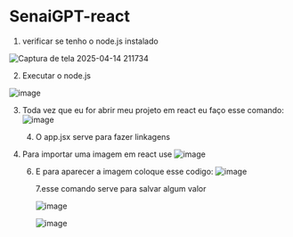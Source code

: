 # SenaiGPT-react
1. verificar se tenho o node.js instalado 

![Captura de tela 2025-04-14 211734](https://github.com/user-attachments/assets/b324601b-4831-4bef-b9cb-d197de87b5a0)

2. Executar o node.js


![image](https://github.com/user-attachments/assets/9c1722ce-c482-4b23-9ce1-9012a8f453d1)


3. Toda vez que eu for abrir meu projeto em react eu faço esse comando:
      ![image](https://github.com/user-attachments/assets/e16ac505-0cf2-475c-af82-622a577e7a7e)


   4. O app.jsx serve para fazer linkagens
  
5. Para importar uma imagem em react use
            ![image](https://github.com/user-attachments/assets/e486af23-15b2-4339-aa78-c236311287d7)


   6. E para aparecer a imagem coloque esse codigo:
          ![image](https://github.com/user-attachments/assets/5eccae7e-affe-482f-b3c6-154b52af4c4f)




      7.esse comando serve para salvar algum valor

            

      ![image](https://github.com/user-attachments/assets/a2081b6f-dcf1-4fd2-850a-6c80188354ce)

        ![image](https://github.com/user-attachments/assets/0032204e-d5ce-46ac-9edf-eefb99e5a3a4)





   


